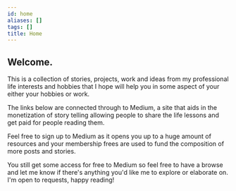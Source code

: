 ```yaml
---
id: home
aliases: []
tags: []
title: Home
---
```


## Welcome.
This is a collection of stories, projects, work and ideas from my professional life interests and hobbies that I hope
will help you in some aspect of your either your hobbies or work.
 
The links below are connected through to Medium, a site that aids in the monetization of story telling allowing
people to share the life lessons and get paid for people reading them. 

Feel free to sign up to Medium as it opens you up to a huge amount of resources and your membership frees are used to
fund the composition of more posts and stories.

You still get some access for free to Medium so feel free to have a browse and let me know if there's anything you'd
like me to explore or elaborate on. I'm open to requests, happy reading!

